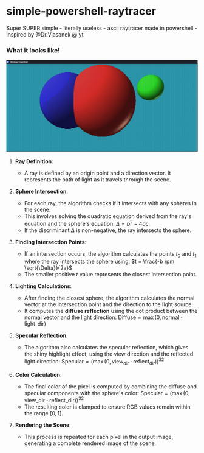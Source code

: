 # simple-powershell-raytracer
Super SUPER simple - literally useless - ascii raytracer made in powershell - inspired by @Dr.Vlasanek @ yt

###

### What it looks like!
![cool](https://github.com/jh1sc/simple-powershell-raytracer/blob/main/Screenshot%202025-02-22%20155246.png)

1. **Ray Definition**:
   - A ray is defined by an origin point and a direction vector. It represents the path of light as it travels through the scene.

2. **Sphere Intersection**:
   - For each ray, the algorithm checks if it intersects with any spheres in the scene.
   - This involves solving the quadratic equation derived from the ray's equation and the sphere's equation:
     $\Delta = b^2 - 4ac$
   - If the discriminant $\Delta$ is non-negative, the ray intersects the sphere.

3. **Finding Intersection Points**:
   - If an intersection occurs, the algorithm calculates the points $t_0$ and $t_1$ where the ray intersects the sphere using:
     $t = \frac{-b \pm \sqrt{\Delta}}{2a}$
   - The smaller positive $t$ value represents the closest intersection point.

4. **Lighting Calculations**:
   - After finding the closest sphere, the algorithm calculates the normal vector at the intersection point and the direction to the light source.
   - It computes the **diffuse reflection** using the dot product between the normal vector and the light direction:
     $\text{Diffuse} = \max(0, \text{normal} \cdot \text{light\_dir})$

5. **Specular Reflection**:
   - The algorithm also calculates the specular reflection, which gives the shiny highlight effect, using the view direction and the reflected light direction:
     $\text{Specular} = \left( \max(0, \text{view}_{\text{dir}} \cdot \text{reflect}_{\text{dir}}) \right)^{32}$

6. **Color Calculation**:
   - The final color of the pixel is computed by combining the diffuse and specular components with the sphere's color:
     $\text{Specular} = \left( \max(0, \text{view\_dir} \cdot \text{reflect\_dir}) \right)^{32}$
   - The resulting color is clamped to ensure RGB values remain within the range $[0, 1]$.

7. **Rendering the Scene**:
   - This process is repeated for each pixel in the output image, generating a complete rendered image of the scene.
